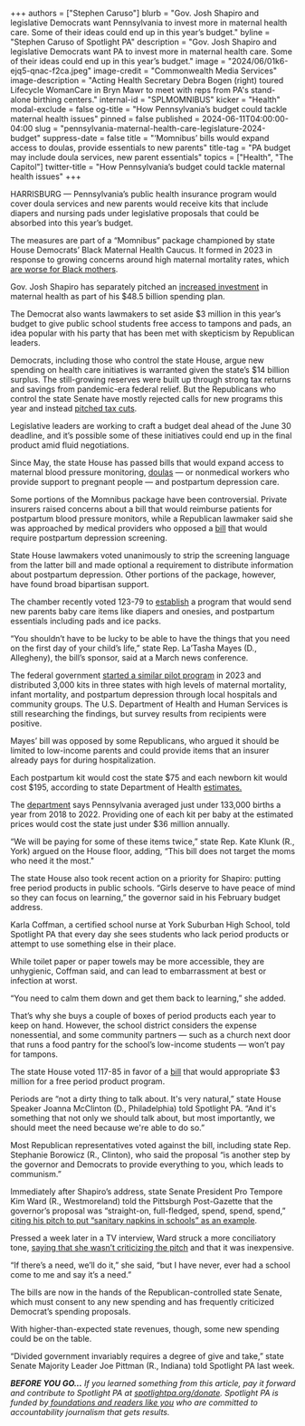 +++
authors = ["Stephen Caruso"]
blurb = "Gov. Josh Shapiro and legislative Democrats want Pennsylvania to invest more in maternal health care. Some of their ideas could end up in this year’s budget."
byline = "Stephen Caruso of Spotlight PA"
description = "Gov. Josh Shapiro and legislative Democrats want PA to invest more in maternal health care. Some of their ideas could end up in this year’s budget."
image = "2024/06/01k6-ejq5-qnac-f2ca.jpeg"
image-credit = "Commonwealth Media Services"
image-description = "Acting Health Secretary Debra Bogen (right) toured Lifecycle WomanCare in Bryn Mawr to meet with reps from PA's stand-alone birthing centers."
internal-id = "SPLMOMNIBUS"
kicker = "Health"
modal-exclude = false
og-title = "How Pennsylvania’s budget could tackle maternal health issues"
pinned = false
published = 2024-06-11T04:00:00-04:00
slug = "pennsylvania-maternal-health-care-legislature-2024-budget"
suppress-date = false
title = "‘Momnibus’ bills would expand access to doulas, provide essentials to new parents"
title-tag = "PA budget may include doula services, new parent essentials"
topics = ["Health", "The Capitol"]
twitter-title = "How Pennsylvania’s budget could tackle maternal health issues"
+++

HARRISBURG — Pennsylvania’s public health insurance program would cover doula services and new parents would receive kits that include diapers and nursing pads under legislative proposals that could be absorbed into this year’s budget.

The measures are part of a “Momnibus” package championed by state House Democrats’ Black Maternal Health Caucus. It formed in 2023 in response to growing concerns around high maternal mortality rates, which <a href="https://www.health.pa.gov/topics/Documents/Programs/2024%20MMR%20Annual%20Report.pdf">are worse for Black mothers</a>.

Gov. Josh Shapiro has separately pitched an <a href="https://www.media.pa.gov/Pages/Health-Details.aspx?newsid=1880">increased investment</a> in maternal health as part of his $48.5 billion spending plan.

<script src="https://www.spotlightpa.org/embed.js" async></script><div data-spl-embed-version="1" data-spl-src="https://www.spotlightpa.org/embeds/newsletter/?cta=Get%20the%20latest%20on%20PA%E2%80%99s%20opioid%20settlements%2C%20medical%20marijuana%20program%2C%20and%20other%20health-related%20news%20with%20our%20daily%20newsletter.&eyebrow=stay%20informed&preselect=papost"></div>

The Democrat also wants lawmakers to set aside $3 million in this year’s budget to give public school students free access to tampons and pads, an idea popular with his party that has been met with skepticism by Republican leaders.

Democrats, including those who control the state House, argue new spending on health care initiatives is warranted given the state’s $14 billion surplus. The still-growing reserves were built up through strong tax returns and savings from pandemic-era federal relief. But the Republicans who control the state Senate have mostly rejected calls for new programs this year and instead <a href="https://apnews.com/article/pennsylvania-budget-tax-josh-shapiro-republican-democrat-8bee487b0e92fce3ad08f7a2e571ae7e">pitched tax cuts</a>.

Legislative leaders are working to craft a budget deal ahead of the June 30 deadline, and it’s possible some of these initiatives could end up in the final product amid fluid negotiations.

Since May, the state House has passed bills that would expand access to maternal blood pressure monitoring, <a href="https://www.health.harvard.edu/blog/what-does-a-birth-doula-do-202311222995">doulas</a> — or nonmedical workers who provide support to pregnant people — and postpartum depression care.

Some portions of the Momnibus package have been controversial. Private insurers raised concerns about a bill that would reimburse patients for postpartum blood pressure monitors, while a Republican lawmaker said she was approached by medical providers who opposed a <a href="https://www.legis.state.pa.us/cfdocs/legis/RC/Public/rc_view_action2.cfm?sess_yr=2023&amp;sess_ind=0&amp;rc_body=H&amp;rc_nbr=1203">bill</a> that would require postpartum depression screening.

State House lawmakers voted unanimously to strip the screening language from the latter bill and made optional a requirement to distribute information about postpartum depression. Other portions of the package, however, have found broad bipartisan support.

The chamber recently voted 123-79 to <a href="https://www.legis.state.pa.us/cfdocs/billInfo/BillInfo.cfm?syear=2023&amp;sind=0&amp;body=H&amp;type=B&amp;bn=2137">establish</a> a program that would send new parents baby care items like diapers and onesies, and postpartum essentials including pads and ice packs.

“You shouldn’t have to be lucky to be able to have the things that you need on the first day of your child’s life,” state Rep. La’Tasha Mayes (D., Allegheny), the bill’s sponsor, said at a March news conference.

The federal government <a href="https://www.hhs.gov/blog/2023/12/04/newborn-supply-kit-shows-promising-early-results.html">started a similar pilot program</a> in 2023 and distributed 3,000 kits in three states with high levels of maternal mortality, infant mortality, and postpartum depression through local hospitals and community groups. The U.S. Department of Health and Human Services is still researching the findings, but survey results from recipients were positive.

Mayes’ bill was opposed by some Republicans, who argued it should be limited to low-income parents and could provide items that an insurer already pays for during hospitalization.

Each postpartum kit would cost the state $75 and each newborn kit would cost $195, according to state Department of Health <a href="https://www.legis.state.pa.us/WU01/LI/BI/FN/2023/0/HB2137P3230.pdf">estimates.</a>

The <a href="https://www.health.pa.gov/topics/HealthStatistics/VitalStatistics/BirthStatistics/Documents/Birth_AgeRaceYear_Cnty_2018_2022.pdf">department</a> says Pennsylvania averaged just under 133,000 births a year from 2018 to 2022. Providing one of each kit per baby at the estimated prices would cost the state just under $36 million annually.

“We will be paying for some of these items twice,” state Rep. Kate Klunk (R., York) argued on the House floor, adding, “This bill does not target the moms who need it the most.&#34;

The state House also took recent action on a priority for Shapiro: putting free period products in public schools. “Girls deserve to have peace of mind so they can focus on learning,” the governor said in his February budget address.

Karla Coffman, a certified school nurse at York Suburban High School, told Spotlight PA that every day she sees students who lack period products or attempt to use something else in their place.

While toilet paper or paper towels may be more accessible, they are unhygienic, Coffman said, and can lead to embarrassment at best or infection at worst.

“You need to calm them down and get them back to learning,” she added.

That’s why she buys a couple of boxes of period products each year to keep on hand. However, the school district considers the expense nonessential, and some community partners — such as a church next door that runs a food pantry for the school’s low-income students — won’t pay for tampons.

The state House voted 117-85 in favor of a <a href="https://www.legis.state.pa.us/cfdocs/billinfo/billinfo.cfm?syear=2023&amp;sInd=0&amp;body=H&amp;type=B&amp;bn=851">bill</a> that would appropriate $3 million for a free period product program.

Periods are “not a dirty thing to talk about. It&#39;s very natural,” state House Speaker Joanna McClinton (D., Philadelphia) told Spotlight PA. “And it&#39;s something that not only we should talk about, but most importantly, we should meet the need because we&#39;re able to do so.”

Most Republican representatives voted against the bill, including state Rep. Stephanie Borowicz (R., Clinton), who said the proposal “is another step by the governor and Democrats to provide everything to you, which leads to communism.”

Immediately after Shapiro’s address, state Senate President Pro Tempore Kim Ward (R., Westmoreland) told the Pittsburgh Post-Gazette that the governor’s proposal was “straight-on, full-fledged, spend, spend, spend,” <a href="https://www.post-gazette.com/news/politics-state/2024/02/07/ward-costa-shapiro-pennsylvania-budget/stories/202402070094">citing his pitch to put “sanitary napkins in schools” as an example</a>.

<script src="https://www.spotlightpa.org/embed.js" async></script><div data-spl-embed-version="1" data-spl-src="https://www.spotlightpa.org/embeds/donate/"></div>

Pressed a week later in a TV interview, Ward struck a more conciliatory tone, <a href="https://www.abc27.com/this-week-in-pennsylvania/this-week-in-pennsylvania-kim-ward/">saying that she wasn’t criticizing the pitch</a> and that it was inexpensive.

“If there’s a need, we’ll do it,” she said, “but I have never, ever had a school come to me and say it’s a need.”

The bills are now in the hands of the Republican-controlled state Senate, which must consent to any new spending and has frequently criticized Democrat’s spending proposals.

With higher-than-expected state revenues, though, some new spending could be on the table.

“Divided government invariably requires a degree of give and take,” state Senate Majority Leader Joe Pittman (R., Indiana) told Spotlight PA last week.

<strong><em>BEFORE YOU GO…</em></strong><em> If you learned something from this article, pay it forward and contribute to Spotlight PA at </em><a href="https://www.spotlightpa.org/donate"><em>spotlightpa.org/donate</em></a><em>. Spotlight PA is funded by</em><a href="https://www.spotlightpa.org/support"><em> foundations and readers like you</em></a><em> who are committed to accountability journalism that gets results.</em>

